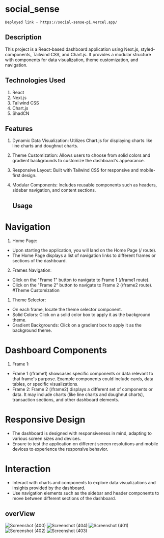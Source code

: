# social_sense
    Deployed link - https://social-sense-pi.vercel.app/

## Description
  This project is a React-based dashboard application using Next.js, styled-components, Tailwind CSS, and Chart.js. It provides a modular structure with components for data visualization, theme customization, and navigation.

  ## Technologies Used
1. React
2. Next.js
3. Tailwind CSS
4. Chart.js
5. ShadCN

## Features
1. Dynamic Data Visualization: Utilizes Chart.js for displaying charts like line charts and doughnut charts.
2. Theme Customization: Allows users to choose from solid colors and gradient backgrounds to customize the dashboard's appearance.
3. Responsive Layout: Built with Tailwind CSS for responsive and mobile-first design.
4. Modular Components: Includes reusable components such as headers, sidebar navigation, and content sections.

   ## Usage
# Navigation
1. Home Page:

* Upon starting the application, you will land on the Home Page (/ route).
* The Home Page displays a list of navigation links to different frames or sections of the dashboard.
2. Frames Navigation:

* Click on the "Frame 1" button to navigate to Frame 1 (/frame1 route).
* Click on the "Frame 2" button to navigate to Frame 2 (/frame2 route).
  #Theme Customization
1. Theme Selector:
* On each frame, locate the theme selector component.
* Solid Colors: Click on a solid color box to apply it as the background theme.
* Gradient Backgrounds: Click on a gradient box to apply it as the background theme.
# Dashboard Components
1. Frame 1:

* Frame 1 (/frame1) showcases specific components or data relevant to that frame's purpose.
Example components could include cards, data tables, or specific visualizations.
* Frame 2:
Frame 2 (/frame2) displays a different set of components or data.
It may include charts (like line charts and doughnut charts), transaction sections, and other dashboard elements.
# Responsive Design
* The dashboard is designed with responsiveness in mind, adapting to various screen sizes and devices.
* Ensure to test the application on different screen resolutions and mobile devices to experience the responsive behavior.
# Interaction
* Interact with charts and components to explore data visualizations and insights provided by the dashboard.
* Use navigation elements such as the sidebar and header components to move between different sections of the dashboard.
## overView
![Screenshot (400)](https://github.com/shaharyaaransari/social_sense/assets/113225294/6e85f265-7388-4b5a-9a71-aa20266c08ca)
![Screenshot (404)](https://github.com/shaharyaaransari/social_sense/assets/113225294/819965e7-10d9-4de9-bafe-402602980997)
![Screenshot (401)](https://github.com/shaharyaaransari/social_sense/assets/113225294/945c3960-8a09-4bfa-9ba2-b62890afee8a)
![Screenshot (402)](https://github.com/shaharyaaransari/social_sense/assets/113225294/dfcb2dad-d062-4d93-baf0-a9ae28efcc90)
![Screenshot (403)](https://github.com/shaharyaaransari/social_sense/assets/113225294/82fedc87-7c7f-4af6-811b-4d0db69b7068)



